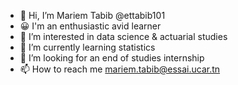 - 👋 Hi, I’m Mariem Tabib @ettabib101 
- 😀 I'm an enthusiastic avid learner 
- 👀 I’m interested in data science & actuarial studies 
- 🌱 I’m currently learning statistics
- 💞️ I’m looking for an end of studies internship 
- 📫 How to reach me mariem.tabib@essai.ucar.tn 

<!---
ettabib101/ettabib101 is a ✨ special ✨ repository because its `README.md` (this file) appears on your GitHub profile.
You can click the Preview link to take a look at your changes.
--->
